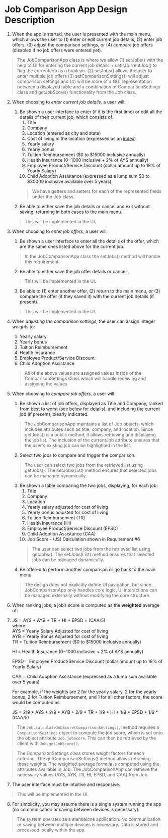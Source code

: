 # Job Comparison App Design Description
1. When the app is started, the user is presented with the main menu, which allows the user to (1) enter or edit current job details, (2) enter job offers, (3) adjust the comparison settings, or (4) compare job offers (disabled if no job offers were entered yet).

>The JobComparisonApp class is where we allow (1) setJobs() with the help of UI for entering the current job details + setIsCurrentJob() to flag the currentJob as a boolean. (2) setJobs() allows the user to enter multiple job offers (3) setComparisonSettings() will adjust comparison settings and (4) will be more of a GUI representation between a displayed table and a combination of ComparisonSettings class and getJobScore() functionality from the Job class.

2. When choosing to _enter current job details,_ a user will:
    1.  Be shown a user interface to enter (if it is the first time) or edit all the details of their current job, which consists of:
        1.  Title
        2.  Company
        3.  Location (entered as city and state)
        4.  Cost of living in the location (expressed as an [index](https://www.expatistan.com/cost-of-living/index/north-america))
        5.  Yearly salary
        6.  Yearly bonus
        7.  Tuition Reimbursement ($0 to $15000 inclusive annually)
        8.  Health Insurance ($0-$1000 inclusive + 2% of AYS annually)
        9.  Employee Product/Service Discount (dollar amount up to 18% of Yearly Salary)
        10.  Child Adoption Assistance (expressed as a lump sum $0 to $30000 inclusive available over 5 years)
        > We have getters and setters for each of the represented fields under the Job class.
    2.  Be able to either save the job details or cancel and exit without saving, returning in both cases to the main menu.
   > This will be implemented in the UI.

3.  When choosing to _enter job offers,_ a user will:
    1.  Be shown a user interface to enter all the details of the offer, which are the same ones listed above for the current job.
    > In the JobComparisonApp class the setJobs() method will handle this requirement.
    2.  Be able to either save the job offer details or cancel.
    > This will be implemented in the UI.
    3.  Be able to (1) enter another offer, (2) return to the main menu, or (3) compare the offer (if they saved it) with the current job details (if present).
    > This will be implemented in the UI.

4.  When _adjusting the comparison settings,_ the user can assign integer _weights_ to:
    1.  Yearly salary
    2.  Yearly bonus
    3.  Tuition Reimbursement
    4.  Health Insurance
    5.  Employee Product/Service Discount
    6.  Child Adoption Assistance
    > All of the above values are assigned values inside of the ComparisonSettings Class which will handle receiving and assigning the values

5.  When choosing to _compare job offers,_ a user will:
    1.  Be shown a list of job offers, displayed as Title and Company, ranked from best to worst (see below for details), and including the current job (if present), clearly indicated.
    > The JobComparisonApp maintains a list of Job objects, which includes attributes such as title, company, and location. Since getJobs() is a public method, it allows retrieving and displaying the job list. The inclusion of the currentJob attribute ensures that the user's existing job can be highlighted in the list.
    2.  Select two jobs to compare and trigger the comparison.
    > The user can select two jobs from the retrieved list using getJobs(). The setJobs(List<Job>) method ensures that selected jobs can be managed dynamically.
    3.  Be shown a table comparing the two jobs, displaying, for each job:
        1.  Title
        2.  Company
        3.  Location
        4.  Yearly salary adjusted for cost of living
        5.  Yearly bonus adjusted for cost of living
        6.  Tuition Reimbursement (TR)
        7.  Health Insurance (HI)
        8.  Employee Product/Service Discount (EPSD)
        9.  Child Adoption Assistance (CAA)
        10.  Job Score - (JS) Calculation shown in Requirement #6
        > The user can select two jobs from the retrieved list using getJobs(). The setJobs(List<Job>) method ensures that selected jobs can be managed dynamically.
    4.  Be offered to perform another comparison or go back to the main menu.
    > The design does not explicitly define UI navigation, but since JobComparisonApp only handles core logic, UI interactions can be managed externally without modifying the core structure.

6.  When ranking jobs, a job’s score is computed as the **weighted** average of:  
    

7. JS = AYS + AYB + TR + HI + EPSD + (CAA/5)  
where:  
AYS = Yearly Salary Adjusted for cost of living  
AYB = Yearly Bonus Adjusted for cost of living  
TR = Tuition Reimbursement ($0 to $15000 inclusive annually)

    HI = Health Insurance ($0-$1000 inclusive + 2% of AYS annually)

    EPSD = Employee Product/Service Discount (dollar amount up to 18% of Yearly Salary)

    CAA = Child Adoption Assistance (expressed as a lump sum available over 5 years)

    For example, if the weights are 2 for the yearly salary, 2 for the yearly bonus, 2 for Tuition Reimbursement, and 1 for all other factors, the score would be computed as:  

    JS = 2/9 \* AYS + 2/9 \* AYB + 2/9 \* TR + 1/9 \* HI + 1/9 \* EPSD + 1/9 \* (CAA/5)
> The `Job.calculateJobScore(ComparisonSettings)`, method requires a `ComparisonSettings` object to compute the job score, which is set onto the object attribute `Job.jobScore`. This can then be retrieved by the client with `Job.getJobScore()`.

> The ComparisonSettings class stores weight factors for each criterion.
The getComparisonSettings() method allows retrieving these weights.
The weighted average formula is computed using the attributes available in Job.
The JobComparisonApp can retrieve the necessary values (AYS, AYB, TR, HI, EPSD, and CAA) from Job.

7. The user interface must be intuitive and responsive.
> 	This will be implemented in the UI.

8. For simplicity, you may assume there is a single system running the app (no communication or saving between devices is necessary).
> The system operates as a standalone application. No communication or saving between multiple devices is necessary.  Data is stored and processed locally within the app.

